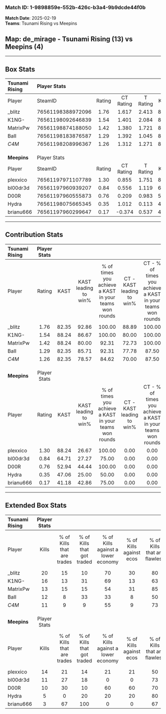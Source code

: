 ### Match ID: 1-9898859e-552b-426c-b3a4-9b9dcde44f0b  
**Match Date**: 2025-02-19  
**Teams**: Tsunami Rising vs Meepins  

## **Map**: de_mirage - Tsunami Rising (13) vs Meepins (4)  
---  

## Box Stats  

| **Tsunami Rising** | Player Stats      |        |           |          |       |       |       |         |        |      |     |
| :- | :- | :-: | :-: | :-: | :-: | :-: | :-: | :-: | :-: | :-: | :-: |
| Player             | SteamID           | Rating | CT Rating | T Rating | KAST  |  ADR  | Kills | Assists | Deaths | K/D  | HS% |
| _bIitz             | 76561198388972096 |  1.76  |   1.617   |  2.413   | 82.35 | 118.8 |  20   |    7    |   11   | 1.82 | 40  |
| K1NG-              | 76561198092646839 |  1.54  |   1.401   |  2.084   | 88.24 | 79.1  |  16   |    3    |   8    | 2.00 | 56  |
| MatrixPw           | 76561198874188050 |  1.42  |   1.380   |  1.721   | 88.24 | 87.0  |  13   |    4    |   8    | 1.63 | 53  |
| BaII               | 76561198183876587 |  1.29  |   1.392   |  1.045   | 82.35 | 75.6  |  12   |    4    |   8    | 1.50 | 41  |
| _C4M_              | 76561198208996367 |  1.26  |   1.312   |  1.271   | 82.35 | 82.1  |  11   |    5    |   8    | 1.38 | 36  |
|                    |                   |        |           |          |       |       |       |         |        |      |     |
|                    |                   |        |           |          |       |       |       |         |        |      |     |
|                    |                   |        |           |          |       |       |       |         |        |      |     |
| **Meepins**        | Player Stats      |        |           |          |       |       |       |         |        |      |     |
| Player             | SteamID           | Rating | CT Rating | T Rating | KAST  |  ADR  | Kills | Assists | Deaths | K/D  | HS% |
| plexxico           | 76561197971107789 |  1.30  |   0.855   |  1.751   | 88.24 | 82.8  |  14   |    4    |   13   | 1.08 | 64  |
| bl00dr3d           | 76561197960939207 |  0.84  |   0.556   |  1.119   | 64.71 | 57.2  |  11   |    1    |   14   | 0.79 | 63  |
| D00R               | 76561197960555873 |  0.76  |   0.209   |  0.983   | 52.94 | 76.8  |  10   |    4    |   15   | 0.67 | 60  |
| Hydra              | 76561198075665345 |  0.35  |   1.012   |  0.113   | 47.06 | 45.4  |   5   |    2    |   15   | 0.33 | 40  |
| brianu666          | 76561197960299647 |  0.17  |  -0.374   |  0.537   | 41.18 | 36.8  |   3   |    1    |   15   | 0.20 | 66  |
---  

## Contribution Stats  

| **Tsunami Rising** | Player Stats |       |                      |                                                        |                           |                                                             |                          |                                                            |
| :- | :-: | :-: | :-: | :-: | :-: | :-: | :-: | :-: |
| Player             |    Rating    | KAST  | KAST leading to win% | % of times you achieve a KAST in your teams won rounds | CT - KAST leading to win% | CT - % of times you achieve a KAST in your teams won rounds | T - KAST leading to win% | T - % of times you achieve a KAST in your teams won rounds |
| _bIitz             |     1.76     | 82.35 |        92.86         |                         100.00                         |           88.89           |                           100.00                            |          100.00          |                           100.00                           |
| K1NG-              |     1.54     | 88.24 |        86.67         |                         100.00                         |           80.00           |                           100.00                            |          100.00          |                           100.00                           |
| MatrixPw           |     1.42     | 88.24 |        80.00         |                         92.31                          |           72.73           |                           100.00                            |          100.00          |                           80.00                            |
| BaII               |     1.29     | 82.35 |        85.71         |                         92.31                          |           77.78           |                            87.50                            |          100.00          |                           100.00                           |
| _C4M_              |     1.26     | 82.35 |        78.57         |                         84.62                          |           70.00           |                            87.50                            |          100.00          |                           80.00                            |
|                    |              |       |                      |                                                        |                           |                                                             |                          |                                                            |
|                    |              |       |                      |                                                        |                           |                                                             |                          |                                                            |
|                    |              |       |                      |                                                        |                           |                                                             |                          |                                                            |
| **Meepins**        | Player Stats |       |                      |                                                        |                           |                                                             |                          |                                                            |
| Player             |    Rating    | KAST  | KAST leading to win% | % of times you achieve a KAST in your teams won rounds | CT - KAST leading to win% | CT - % of times you achieve a KAST in your teams won rounds | T - KAST leading to win% | T - % of times you achieve a KAST in your teams won rounds |
| plexxico           |     1.30     | 88.24 |        26.67         |                         100.00                         |           0.00            |                            0.00                             |          36.36           |                           100.00                           |
| bl00dr3d           |     0.84     | 64.71 |        27.27         |                         75.00                          |           0.00            |                            0.00                             |          37.50           |                           75.00                            |
| D00R               |     0.76     | 52.94 |        44.44         |                         100.00                         |           0.00            |                            0.00                             |          57.14           |                           100.00                           |
| Hydra              |     0.35     | 47.06 |        25.00         |                         50.00                          |           0.00            |                            0.00                             |          50.00           |                           50.00                            |
| brianu666          |     0.17     | 41.18 |        42.86         |                         75.00                          |           0.00            |                            0.00                             |          42.86           |                           75.00                            |
---  

## Extended Box Stats  

| **Tsunami Rising** | Player Stats |                            |                            |                                    |                         |                              |                                 |        |                             |                                     |                          |                               |                            |
| :- | :-: | :-: | :-: | :-: | :-: | :-: | :-: | :-: | :-: | :-: | :-: | :-: | :-: |
| Player             |    Kills     | % of Kills that are trades | % of Kills that got traded | % of Kills against a lower economy | % of Kills against ecos | % of Kills that are flawless | % of Kills that are close duels | Deaths | % of Deaths that get traded | % of Deaths against a lower economy | % of Deaths against ecos | % of Deaths that are flawless | % of Deaths that are close |
| _bIitz             |      20      |             15             |             10             |                 70                 |           30            |              80              |                0                |   11   |             27              |                 36                  |            9             |              64               |             27             |
| K1NG-              |      16      |             13             |             31             |                 69                 |           13            |              63              |               13                |   8    |             25              |                 38                  |            0             |              88               |             13             |
| MatrixPw           |      13      |             15             |             15             |                 54                 |           31            |              85              |                8                |   8    |             25              |                 38                  |            13            |              50               |             0              |
| BaII               |      12      |             8              |             33             |                 33                 |            8            |              50              |                0                |   8    |             13              |                 38                  |            13            |              75               |             13             |
| _C4M_              |      11      |             9              |             9              |                 55                 |            9            |              73              |                9                |   8    |             13              |                 50                  |            13            |              63               |             0              |
|                    |              |                            |                            |                                    |                         |                              |                                 |        |                             |                                     |                          |                               |                            |
|                    |              |                            |                            |                                    |                         |                              |                                 |        |                             |                                     |                          |                               |                            |
|                    |              |                            |                            |                                    |                         |                              |                                 |        |                             |                                     |                          |                               |                            |
| **Meepins**        | Player Stats |                            |                            |                                    |                         |                              |                                 |        |                             |                                     |                          |                               |                            |
| Player             |    Kills     | % of Kills that are trades | % of Kills that got traded | % of Kills against a lower economy | % of Kills against ecos | % of Kills that are flawless | % of Kills that are close duels | Deaths | % of Deaths that get traded | % of Deaths against a lower economy | % of Deaths against ecos | % of Deaths that are flawless | % of Deaths that are close |
| plexxico           |      14      |             21             |             14             |                 21                 |           21            |              50              |               14                |   13   |             46              |                  0                  |            0             |              62               |             0              |
| bl00dr3d           |      11      |             27             |             18             |                 0                  |            0            |              73              |                9                |   14   |             29              |                  7                  |            7             |              86               |             7              |
| D00R               |      10      |             30             |             10             |                 60                 |           60            |              70              |               20                |   15   |              0              |                  0                  |            0             |              87               |             0              |
| Hydra              |      5       |             0              |             20             |                 20                 |           20            |              80              |                0                |   15   |              7              |                 13                  |            13            |              60               |             7              |
| brianu666          |      3       |             67             |            100             |                 0                  |            0            |              67              |                0                |   15   |             20              |                  0                  |            0             |              67               |             13             |
